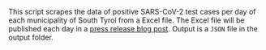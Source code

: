 This script scrapes the data of positive SARS-CoV-2 test cases per day of each municipality of South Tyrol from a Excel file. The Excel file will be published each day in a [press release blog post](http://www.provinz.bz.it/sicherheit-zivilschutz/zivilschutz/coronavirus-situation-suedtirol.asp). Output is a `JSON` file in the output folder. 